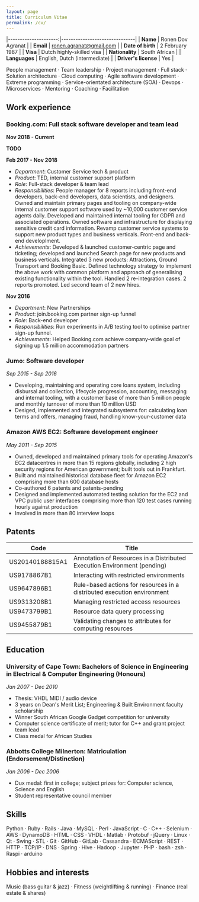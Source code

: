 ```yaml
---
layout: page
title: Curriculum Vitae
permalink: /cv/
---
```


|---------------------:|-------------------------------|
| **Name**             | Ronen Dov Agranat             |
| **Email**            | ronen.agranat@gmail.com       |
| **Date of birth**    | 2 February 1987               |
| **Visa**             | Dutch highly-skilled visa     |
| **Nationality**      | South African                 |
| **Languages**        | English, Dutch (intermediate) |
| **Driver's license** | Yes                           |

People management &middot; Team leadership &middot; Project management &middot; Full stack &middot; Solution architecture &middot; Cloud computing &middot; Agile software development &middot; Extreme programming &middot; Service-orientated architecture (SOA) &middot; Devops &middot; Microservices &middot; Mentoring &middot; Coaching &middot; Facilitation

## Work experience

### Booking.com: Full stack software developer and team lead

**Nov 2018 - Current**

**TODO**

**Feb 2017 - Nov 2018**

* *Department*: Customer Service tech & product
* *Product*: TED, internal customer support platform
* *Role*: Full-stack developer & team lead
* *Responsibilities*:
People manager for 8 reports including front-end developers, back-end developers, data scientists, and designers.
 Owned and maintain primary pages and tooling on company-wide internal customer support software
used by ~10,000 customer service agents daily. Developed and maintained internal tooling for GDPR and associated operations.
Owned software and infrastructure for displaying sensitive credit card information.
Revamp customer service systems to support new product types and business verticals. Front-end and back-end developlment.
* *Achievements*: Developed & launched customer-centric page and ticketing; developed and launched Search page
for new products and business verticals. Integrated 3 new products: Attractions, Ground Transport and Booking Basic.
Defined technology strategy to implement the above work with common platform and approach of generalising existing functionality
within the tool. Handled 2 re-integration cases. 2 reports promoted. Led second team of 2 new hires.

**Nov 2016**

* *Department*: New Partnerships
* *Product*: join.booking.com partner sign-up funnel
* *Role*: Back-end developer
* *Responsibilities*: Run experiments in A/B testing tool to optimise partner sign-up funnel.
* *Achievements*: Helped Booking.com achieve company-wide goal of signing up 1.5 million accommodation partners

### Jumo: Software developer

*Sep 2015 - Sep 2016*

* Developing, maintaining and operating core loans system, including disbursal and collection, lifecycle progression, accounting, messaging and internal tooling, with a customer base of more than 5 million people and monthly turnover of more than 10 million USD
* Desiged, implemented and integrated subsystems for: calculating loan terms and offers, managing fraud, handling know-your-customer data

### Amazon AWS EC2: Software development engineer

*May 2011 - Sep 2015*

* Owned, developed and maintained primary tools for operating Amazon's EC2 datacentres in more than 15 regions globally, including 2 high security regions for American government; built tools out in Frankfurt.
* Built and maintained historical database fleet for Amazon EC2 comprising more than 600 database hosts
* Co-authored 6 patents and patents-pending
* Designed and implemented automated testing solution for the EC2 and VPC public user interfaces comprising more than 120 test cases running hourly against production
* Involved in more than 80 interview loops

## Patents

| Code | Title |
| --------------- | -------------------------------------------------- |
| US20140188815A1 | Annotation of Resources in a Distributed Execution Environment  (pending) |
| US9178867B1 | Interacting with restricted environments |
| US9647896B1 | Rule-based actions for resources in a distributed execution environment |
| US9313208B1 | Managing restricted access resources |
| US9473799B1 | Resource data query processing |
| US9455879B1 | Validating changes to attributes for computing resources |

## Education

### University of Cape Town: Bachelors of Science in Engineering in Electrical & Computer Engineering (Honours)
*Jan 2007 - Dec 2010*
* Thesis: VHDL MIDI / audio device
* 3 years on Dean's Merit List; Engineering & Built Environment faculty scholarship
* Winner South African Google Gadget competition for university
* Computer science certificate of merit; tutor for C++ and grant project team lead
* Class medal for African Studies

### Abbotts College Milnerton: Matriculation (Endorsement/Distinction)
*Jan 2006 - Dec 2006*

* Dux medal: first in college; subject prizes for: Computer science, Science and English
* Student representative council member

## Skills

Python &middot; Ruby &middot; Rails &middot; Java &middot; MySQL &middot; Perl &middot;
JavaScript &middot; C &middot; C++ &middot; Selenium &middot; AWS &middot; DynamoDB &middot;
HTML &middot; CSS &middot; VHDL &middot; Matlab &middot; Protobuf &middot; jQuery &middot;
Linux &middot; Qt &middot; Swing &middot; STL &middot; Git &middot; GitHub &middot;
GitLab &middot; Cassandra &middot; ECMAScript &middot; REST &middot; HTTP &middot;
TCP/IP &middot; DNS &middot; Spring &middot; Hive &middot; Hadoop &middot;
Jupyter &middot; PHP &middot; bash &middot; zsh &middot; Raspi &middot; arduino

## Hobbies and interests

Music (bass guitar & jazz) &middot; Fitness (weightlifting & running) &middot; Finance (real estate & shares)
